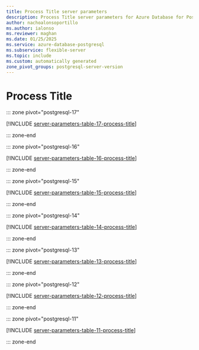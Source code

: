 ```yaml
---
title: Process Title server parameters
description: Process Title server parameters for Azure Database for PostgreSQL - Flexible Server.
author: nachoalonsoportillo
ms.author: ialonso
ms.reviewer: maghan
ms.date: 01/25/2025
ms.service: azure-database-postgresql
ms.subservice: flexible-server
ms.topic: include
ms.custom: automatically generated
zone_pivot_groups: postgresql-server-version
---
```

# Process Title


::: zone pivot="postgresql-17"

[!INCLUDE [server-parameters-table-17-process-title](./includes/server-parameters-table-17-process-title.md)]

::: zone-end


::: zone pivot="postgresql-16"

[!INCLUDE [server-parameters-table-16-process-title](./includes/server-parameters-table-16-process-title.md)]

::: zone-end


::: zone pivot="postgresql-15"

[!INCLUDE [server-parameters-table-15-process-title](./includes/server-parameters-table-15-process-title.md)]

::: zone-end


::: zone pivot="postgresql-14"

[!INCLUDE [server-parameters-table-14-process-title](./includes/server-parameters-table-14-process-title.md)]

::: zone-end


::: zone pivot="postgresql-13"

[!INCLUDE [server-parameters-table-13-process-title](./includes/server-parameters-table-13-process-title.md)]

::: zone-end


::: zone pivot="postgresql-12"

[!INCLUDE [server-parameters-table-12-process-title](./includes/server-parameters-table-12-process-title.md)]

::: zone-end


::: zone pivot="postgresql-11"

[!INCLUDE [server-parameters-table-11-process-title](./includes/server-parameters-table-11-process-title.md)]

::: zone-end


